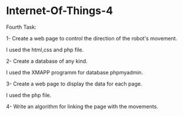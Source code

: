 # Internet-Of-Things-4

Fourth Task:

1- Create a web page to control the direction of the robot's movement.

I used the html,css and php file.

2- Create a database of any kind.

I used the XMAPP programm for database phpmyadmin.

3- Create a web page to display the data for each page.

I used the php file.

4- Write an algorithm for linking the page with the movements.
